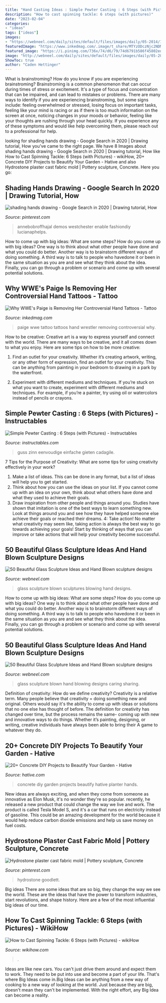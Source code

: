 ```yaml
---
title: "Hand Casting Ideas : Simple Pewter Casting : 6 Steps (with Pictures)"
description: "How to cast spinning tackle: 6 steps (with pictures)"
date: "2023-02-04"
categories:
- "ideas"
tags: ["ideas"]
images:
- "https://webneel.com/daily/sites/default/files/images/daily/05-2014/10-glass-sculpture.jpg"
featuredImage: "https://www.inkedmag.com/.image/t_share/MTYzODczNjc2NDM1OTI0NzA1/paige-hand-tattoo-fb.jpg"
featured_image: "https://i.pinimg.com/736x/74/d6/79/74d6791b586f45802ed8d00852691bfa--plaster-cast-inspiring-art.jpg"
image: "http://webneel.com/daily/sites/default/files/images/daily/05-2014/12-glass-sculpture.jpg"
ShowToc: true
author: "Caden Hettinger"
---
```



What is brainstroming?
How do you know if you are experiencing brainstroming? Brainstroming is a common phenomenon that can occur during times of stress or excitement. It's a type of focus and concentration that can be impaired, and can lead to mistakes or problems. There are many ways to identify if you are experiencing brainstroming, but some signs include: feeling overwhelmed or stressed, losing focus on important tasks, feeling like your mind is racing or as if there is too much information on the screen at once, noticing changes in your moods or behavior, feeling like your thoughts are rushing through your head quickly. If you experience any of these symptoms and would like help overcoming them, please reach out to a professional for help.

	

		
looking for shading hands drawing - Google Search in 2020 | Drawing tutorial, How you've came to the right page. We have 8 Images about shading hands drawing - Google Search in 2020 | Drawing tutorial, How like How to Cast Spinning Tackle: 6 Steps (with Pictures) - wikiHow, 20+ Concrete DIY Projects to Beautify Your Garden - Hative and also Hydrostone plaster cast fabric mold | Pottery sculpture, Concrete. Here you go:
		
    
## Shading Hands Drawing - Google Search In 2020 | Drawing Tutorial, How

<img loading=lazy src="https://i.pinimg.com/originals/e0/68/fa/e068fa6a49cdace99cc791eb12b9a93a.png" onerror="this.onerror=null;this.src='https://tse3.mm.bing.net/th?id=OIP.p8ryxO883pl3a8erXzyI_wHaKX&amp;pid=15.1';" alt="shading hands drawing - Google Search in 2020 | Drawing tutorial, How">

_Source: pinterest.com_

>annebobroffhajal demos westchester enable fashiondiy lucianaphelps. 

	

How to come up with big ideas: What are some steps?
How do you come up with big ideas? One way is to think about what other people have done and what you could do better. Another way is to brainstorm different ways of doing something. A third way is to talk to people who havedone it or been in the same situation as you are and see what they think about the idea. Finally, you can go through a problem or scenario and come up with several potential solutions.

    
## Why WWE&#039;s Paige Is Removing Her Controversial Hand Tattoos - Tattoo

<img loading=lazy src="https://www.inkedmag.com/.image/t_share/MTYzODczNjc2NDM1OTI0NzA1/paige-hand-tattoo-fb.jpg" onerror="this.onerror=null;this.src='https://tse4.mm.bing.net/th?id=OIP.n7Z0ur5q4CWSIzt-NnLK4QHaD4&amp;pid=15.1';" alt="Why WWE&#039;s Paige is Removing Her Controversial Hand Tattoos - Tattoo">

_Source: inkedmag.com_

>paige wwe tattoo tattoos hand wrestler removing controversial why. 

	

How to be creative:
Creative art is a way to express yourself and connect with the world. There are many ways to be creative, and it all comes down to what you enjoy. Here are some tips on how to be more creative:
1. Find an outlet for your creativity. Whether it’s creating artwork, writing, or any other form of expression, find an outlet for your creativity. This can be anything from painting in your bedroom to drawing in a park by the waterfront.

2. Experiment with different mediums and techniques. If you’re stuck on what you want to create, experiment with different mediums and techniques. For example, if you’re a painter, try using oil or watercolors instead of pencils or crayons.

    
## Simple Pewter Casting : 6 Steps (with Pictures) - Instructables

<img loading=lazy src="https://content.instructables.com/ORIG/F6R/5QMH/GV0KXRW8/F6R5QMHGV0KXRW8.jpg?auto=webp&amp;frame=1" onerror="this.onerror=null;this.src='https://tse4.mm.bing.net/th?id=OIP.p4dimRw6xzTeX3i8Xa19-AHaE4&amp;pid=15.1';" alt="Simple Pewter Casting : 6 Steps (with Pictures) - Instructables">

_Source: instructables.com_

>guss zinn eenvoudige einfache gieten cadagile. 

	

7 Tips for the Purpose of Creativity: What are some tips for using creativity effectively in your work?
1. Make a list of ideas. This can be done in any format, but a list of ideas will help you to get started.
2. Think about how you can use the ideas on your list. If you cannot come up with an idea on your own, think about what others have done and what they used to achieve their goals.
3. Draw inspiration from other people and things around you. Studies have shown that imitation is one of the best ways to learn something new. Look at things around you and see how they have helped someone else achieve their goals or reached their dreams.
4: Take action! No matter what creativity may seem like, taking action is always the best way to go towards achieving your goals! Start by thinking of ways that you can improve or take actions that will help your creativity become successful.

    
## 50 Beautiful Glass Sculpture Ideas And Hand Blown Sculpture Designs

<img loading=lazy src="https://webneel.com/daily/sites/default/files/images/daily/05-2014/10-glass-sculpture.jpg" onerror="this.onerror=null;this.src='https://tse2.mm.bing.net/th?id=OIP.OgZwFXljYYneN4CBNBe-oAHaLm&amp;pid=15.1';" alt="50 Beautiful Glass Sculpture Ideas and Hand Blown sculpture designs">

_Source: webneel.com_

>glass sculpture blown sculptures blowing hand designs. 

	

How to come up with big ideas: What are some steps?
How do you come up with big ideas? One way is to think about what other people have done and what you could do better. Another way is to brainstorm different ways of doing something. A third way is to talk to people who havedone it or been in the same situation as you are and see what they think about the idea. Finally, you can go through a problem or scenario and come up with several potential solutions.

    
## 50 Beautiful Glass Sculpture Ideas And Hand Blown Sculpture Designs

<img loading=lazy src="http://webneel.com/daily/sites/default/files/images/daily/05-2014/12-glass-sculpture.jpg" onerror="this.onerror=null;this.src='https://tse2.mm.bing.net/th?id=OIP.pS3Zb7Id2wvxULTA3NVWNgHaJM&amp;pid=15.1';" alt="50 Beautiful Glass Sculpture Ideas and Hand Blown sculpture designs">

_Source: webneel.com_

>glass sculpture blown hand blowing designs caring sharing. 

	

Definition of creativity: How do we define creativity?
Creativity is a relative term. Many people believe that creativity = doing something new and original. Others would say it's the ability to come up with ideas or solutions that no one else has thought of before. The definition for creativity has changed over time, but the process remains the same- coming up with new and innovative ways to do things. Whether it’s painting, designing, or writing, creative individuals have always been able to bring their A game to whatever they do.

    
## 20+ Concrete DIY Projects To Beautify Your Garden - Hative

<img loading=lazy src="http://hative.com/wp-content/uploads/2017/07/concrete-diy/10-concrete-diy-ideas.jpg" onerror="this.onerror=null;this.src='https://tse1.mm.bing.net/th?id=OIP.9qlIJyuAqpOIM5OSnU-tdwHaND&amp;pid=15.1';" alt="20+ Concrete DIY Projects to Beautify Your Garden - Hative">

_Source: hative.com_

>concrete diy garden projects beautify hative planter hands. 

	

New ideas are always exciting, and when they come from someone as innovative as Elon Musk, it's no wonder they're so popular. recently, he released a new product that could change the way we live and work. The product is called Tesla Model S, and it's a car that runs on electricity instead of gasoline. This could be an amazing development for the world because it would help reduce carbon dioxide emissions and help us save money on fuel costs.

    
## Hydrostone Plaster Cast Fabric Mold | Pottery Sculpture, Concrete

<img loading=lazy src="https://i.pinimg.com/736x/74/d6/79/74d6791b586f45802ed8d00852691bfa--plaster-cast-inspiring-art.jpg" onerror="this.onerror=null;this.src='https://tse4.mm.bing.net/th?id=OIP.jrKb-BFLYCg0nftHaG_WkQHaJ3&amp;pid=15.1';" alt="Hydrostone plaster cast fabric mold | Pottery sculpture, Concrete">

_Source: pinterest.com_

>hydrostone goodlett. 

	

Big ideas
There are some ideas that are so big, they change the way we see the world. These are the ideas that have the power to transform industries, start revolutions, and shape history. Here are a few of the most influential big ideas of our time.

    
## How To Cast Spinning Tackle: 6 Steps (with Pictures) - WikiHow

<img loading=lazy src="https://www.wikihow.com/images/2/2e/Fish-Step-15.jpg" onerror="this.onerror=null;this.src='https://tse1.mm.bing.net/th?id=OIP.9nx65eWY1yYkCnQBfRFGawHaFj&amp;pid=15.1';" alt="How to Cast Spinning Tackle: 6 Steps (with Pictures) - wikiHow">

_Source: wikihow.com_

>. 

	

Ideas are like new cars. You can't just drive them around and expect them to work. They need to be put into use and become a part of your life. That's where Big Ideas come in.Big Ideas can be anything from a new way of cooking to a new way of looking at the world. Just because they are big, doesn't mean they can't be implemented. With the right effort, any Big Idea can become a reality.

